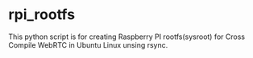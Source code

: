 # rpi_rootfs
This python script is for creating Raspberry PI rootfs(sysroot) for Cross Compile WebRTC in Ubuntu Linux unsing rsync.
